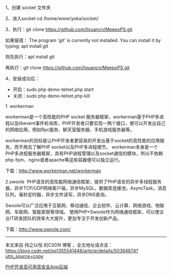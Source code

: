 1、创建 socket 文件夹

2、进入socket cd /home/www/yoka/socket/

3、执行：git clone https://github.com/lixuancn/MeepoPS.git

如果报错：
The program 'git' is currently not installed. You can install it by typing:
apt install git

则先执行：apt install git

再执行：git clone https://github.com/lixuancn/MeepoPS.git

4、安装成功后：
- 开启：sudo php demo-telnet.php start
- 关闭：sudo php demo-telnet.php kill



1. workerman

workerman是一个高性能的PHP socket 服务器框架，workerman基于PHP多进程以及libevent事件轮询库，PHP开发者只要实现一两个接口，便可以开发出自己的网络应用，例如Rpc服务、聊天室服务器、手机游戏服务器等。

workerman的目标是让PHP开发者更容易的开发出基于socket的高性能的应用服务，而不用去了解PHP socket以及PHP多进程细节。 workerman本身是一个PHP多进程服务器框架，具有PHP进程管理以及socket通信的模块，所以不依赖php-fpm、nginx或者apache等这些容器便可以独立运行。

下载：http://www.workerman.net/workerman



2.swoole 
PHP语言的高性能网络通信框架，提供了PHP语言的异步多线程服务器，异步TCP/UDP网络客户端，异步MySQL，数据库连接池，AsyncTask，消息队列，毫秒定时器，异步文件读写，异步DNS查询。

Swoole可以广泛应用于互联网、移动通信、企业软件、云计算、网络游戏、物联网、车联网、智能家居等领域。 使用PHP+Swoole作为网络通信框架，可以使企业IT研发团队的效率大大提升，更加专注于开发创新产品。 

下载：http://www.swoole.com/

---------------------

本文来自 持之以恒 的CSDN 博客 ，全文地址请点击：https://blog.csdn.net/qq1355541448/article/details/50364874?utm_source=copy 


[PHP开发高可用高安全App后端](https://blog.csdn.net/qq_33936481/article/details/79219653)